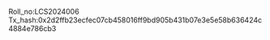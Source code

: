 Roll_no:LCS2024006 <br>
Tx_hash:0x2d2ffb23ecfec07cb458016ff9bd905b431b07e3e5e58b636424c4884e786cb3 <br>